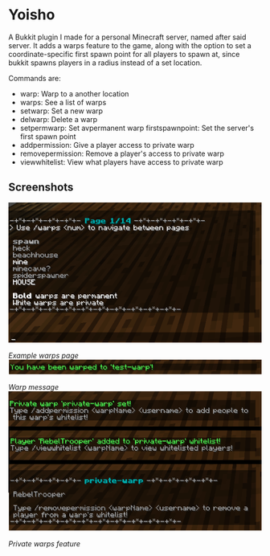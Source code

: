 # Yoisho
A Bukkit plugin I made for a personal Minecraft server, named after said server. It adds a warps feature to the game, along with the option to set a coordinate-specific first spawn point for all players to spawn at, since bukkit spawns players in a radius instead of a set location.

Commands are:
 - warp: Warp to a another location  
 - warps: See a list of warps
 - setwarp: Set a new warp
 - delwarp: Delete a warp  
 - setpermwarp: Set avpermanent warp  firstspawnpoint: Set the server's first spawn point 
 - addpermission: Give a player access to private warp 
 - removepermission: Remove a player's access to private warp 
 - viewwhitelist: View what players have access to private warp

## Screenshots
![Example warps page](https://github.com/sarahayu/yoisho-Java/blob/master/screenshots/warps.png?raw=true)

*Example warps page*
![Warp message](https://github.com/sarahayu/yoisho-Java/blob/master/screenshots/warped.png?raw=true)

*Warp message*
![Private warps feature](https://github.com/sarahayu/yoisho-Java/blob/master/screenshots/private-warps.png?raw=true)

*Private warps feature*